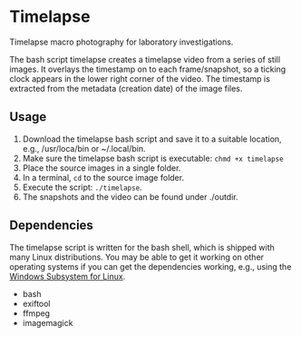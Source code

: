 # Timelapse

Timelapse macro photography for laboratory investigations.

The bash script timelapse creates a timelapse video from a series of still images. It overlays the timestamp on to each frame/snapshot, so a ticking clock appears in the lower right corner of the video. The timestamp is extracted from the metadata (creation date) of the image files.

## Usage

1. Download the timelapse bash script and save it to a suitable location, e.g., /usr/loca/bin or ~/.local/bin.
2. Make sure the timelapse bash script is executable: `chmd +x timelapse`
3. Place the source images in a single folder.
4. In a terminal, `cd` to the source image folder.
5. Execute the script: `./timelapse`.
6. The snapshots and the video can be found under ./outdir.

## Dependencies

The timelapse script is written for the bash shell, which is shipped with many Linux distributions. You may be able to get it working on other operating systems if you can get the dependencies working, e.g., using the [Windows Subsystem for Linux](https://www.howtogeek.com/249966/how-to-install-and-use-the-linux-bash-shell-on-windows-10/).

- bash
- exiftool
- ffmpeg
- imagemagick
